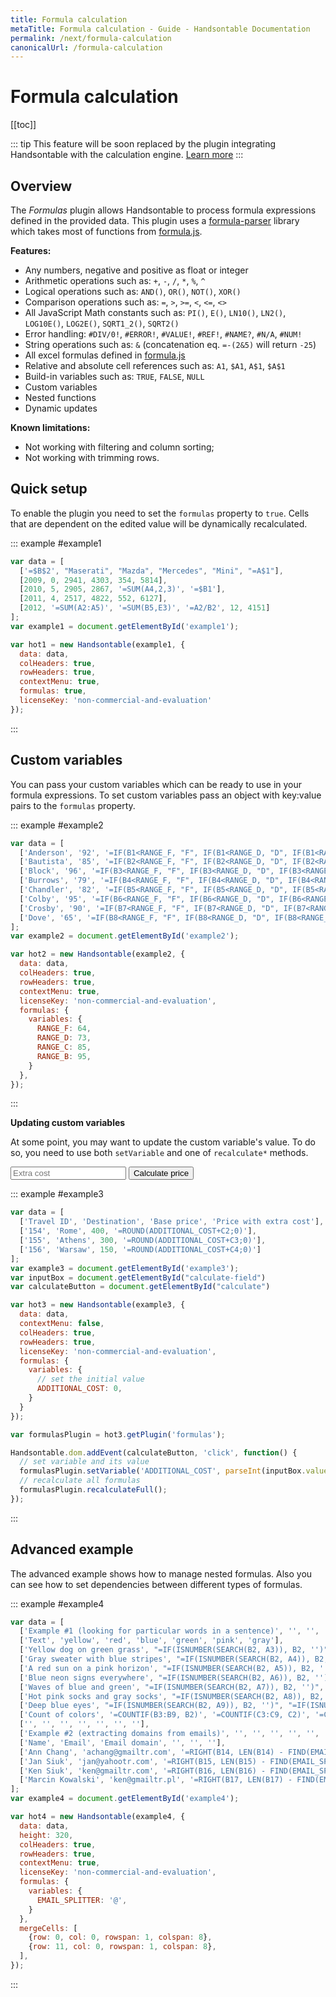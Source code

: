 ```yaml
---
title: Formula calculation
metaTitle: Formula calculation - Guide - Handsontable Documentation
permalink: /next/formula-calculation
canonicalUrl: /formula-calculation
---
```


# Formula calculation

[[toc]]

::: tip
This feature will be soon replaced by the plugin integrating Handsontable with the calculation engine. [Learn more](../hyperformula-integration) 
:::

## Overview

The _Formulas_ plugin allows Handsontable to process formula expressions defined in the provided data. This plugin uses a [formula-parser](https://github.com/handsontable/formula-parser) library which takes most of functions from [formula.js](https://github.com/handsontable/formula.js).

**Features:**

* Any numbers, negative and positive as float or integer
* Arithmetic operations such as: `+`, `-`, `/`, `*`, `%`, `^`
* Logical operations such as: `AND()`, `OR()`, `NOT()`, `XOR()`
* Comparison operations such as: `=`, `>`, `>=`, `<`, `<=`, `<>`
* All JavaScript Math constants such as: `PI()`, `E()`, `LN10()`, `LN2()`, `LOG10E()`, `LOG2E()`, `SQRT1_2()`, `SQRT2()`
* Error handling: `#DIV/0!`, `#ERROR!`, `#VALUE!`, `#REF!`, `#NAME?`, `#N/A`, `#NUM!`
* String operations such as: `&` (concatenation eq. `=-(2&5)` will return `-25`)
* All excel formulas defined in [formula.js](https://github.com/handsontable/formula.js)
* Relative and absolute cell references such as: `A1`, `$A1`, `A$1`, `$A$1`
* Build-in variables such as: `TRUE`, `FALSE`, `NULL`
* Custom variables
* Nested functions
* Dynamic updates

**Known limitations:**

* Not working with filtering and column sorting;
* Not working with trimming rows.

## Quick setup

To enable the plugin you need to set the `formulas` property to `true`. Cells that are dependent on the edited value will be dynamically recalculated.

::: example #example1
```js
var data = [
  ['=$B$2', "Maserati", "Mazda", "Mercedes", "Mini", "=A$1"],
  [2009, 0, 2941, 4303, 354, 5814],
  [2010, 5, 2905, 2867, '=SUM(A4,2,3)', '=$B1'],
  [2011, 4, 2517, 4822, 552, 6127],
  [2012, '=SUM(A2:A5)', '=SUM(B5,E3)', '=A2/B2', 12, 4151]
];
var example1 = document.getElementById('example1');

var hot1 = new Handsontable(example1, {
  data: data,
  colHeaders: true,
  rowHeaders: true,
  contextMenu: true,
  formulas: true,
  licenseKey: 'non-commercial-and-evaluation'
});
```
:::

## Custom variables

You can pass your custom variables which can be ready to use in your formula expressions. To set custom variables pass an object with key:value pairs to the `formulas` property.

::: example #example2
```js
var data = [
  ['Anderson', '92', '=IF(B1<RANGE_F, "F", IF(B1<RANGE_D, "D", IF(B1<RANGE_C, "C", IF(B1<RANGE_B, "B", "A"))))', '', '', '0-63', 'F'],
  ['Bautista', '85', '=IF(B2<RANGE_F, "F", IF(B2<RANGE_D, "D", IF(B2<RANGE_C, "C", IF(B2<RANGE_B, "B", "A"))))', '', '', '64-72', 'D'],
  ['Block', '96', '=IF(B3<RANGE_F, "F", IF(B3<RANGE_D, "D", IF(B3<RANGE_C, "C", IF(B3<RANGE_B, "B", "A"))))', '', '', '73-84', 'C'],
  ['Burrows', '79', '=IF(B4<RANGE_F, "F", IF(B4<RANGE_D, "D", IF(B4<RANGE_C, "C", IF(B4<RANGE_B, "B", "A"))))', '', '', '85-94', 'B'],
  ['Chandler', '82', '=IF(B5<RANGE_F, "F", IF(B5<RANGE_D, "D", IF(B5<RANGE_C, "C", IF(B5<RANGE_B, "B", "A"))))', '', '', '95-100', 'A'],
  ['Colby', '95', '=IF(B6<RANGE_F, "F", IF(B6<RANGE_D, "D", IF(B6<RANGE_C, "C", IF(B6<RANGE_B, "B", "A"))))', '', '', '', ''],
  ['Crosby', '90', '=IF(B7<RANGE_F, "F", IF(B7<RANGE_D, "D", IF(B7<RANGE_C, "C", IF(B7<RANGE_B, "B", "A"))))', '', '', '', ''],
  ['Dove', '65', '=IF(B8<RANGE_F, "F", IF(B8<RANGE_D, "D", IF(B8<RANGE_C, "C", IF(B8<RANGE_B, "B", "A"))))', '', '', '', ''],
];
var example2 = document.getElementById('example2');

var hot2 = new Handsontable(example2, {
  data: data,
  colHeaders: true,
  rowHeaders: true,
  contextMenu: true,
  licenseKey: 'non-commercial-and-evaluation',
  formulas: {
    variables: {
      RANGE_F: 64,
      RANGE_D: 73,
      RANGE_C: 85,
      RANGE_B: 95,
    }
  },
});
```
:::

**Updating custom variables**

At some point, you may want to update the custom variable's value. To do so, you need to use both `setVariable` and one of `recalculate*` methods.

<input id="calculate-field" name="calculate-field" title="Extra cost" type="number" placeholder="Extra cost"/>
<button id="calculate" className="intext-btn">Calculate price</button>

::: example #example3
```js
var data = [
  ['Travel ID', 'Destination', 'Base price', 'Price with extra cost'],
  ['154', 'Rome', 400, '=ROUND(ADDITIONAL_COST+C2;0)'],
  ['155', 'Athens', 300, '=ROUND(ADDITIONAL_COST+C3;0)'],
  ['156', 'Warsaw', 150, '=ROUND(ADDITIONAL_COST+C4;0)']
];
var example3 = document.getElementById('example3');
var inputBox = document.getElementById("calculate-field")
var calculateButton = document.getElementById("calculate")

var hot3 = new Handsontable(example3, {
  data: data,
  contextMenu: false,
  colHeaders: true,
  rowHeaders: true,
  licenseKey: 'non-commercial-and-evaluation',
  formulas: {
    variables: {
      // set the initial value
      ADDITIONAL_COST: 0,
    }
  }
});

var formulasPlugin = hot3.getPlugin('formulas');

Handsontable.dom.addEvent(calculateButton, 'click', function() {
  // set variable and its value
  formulasPlugin.setVariable('ADDITIONAL_COST', parseInt(inputBox.value));
  // recalculate all formulas
  formulasPlugin.recalculateFull();
});
```
:::

## Advanced example

The advanced example shows how to manage nested formulas. Also you can see how to set dependencies between different types of formulas.

::: example #example4
```js
var data = [
  ['Example #1 (looking for particular words in a sentence)', '', '', '', '', '', '', ''],
  ['Text', 'yellow', 'red', 'blue', 'green', 'pink', 'gray'],
  ['Yellow dog on green grass', "=IF(ISNUMBER(SEARCH(B2, A3)), B2, '')", "=IF(ISNUMBER(SEARCH(C2, A3)), C2, '')", "=IF(ISNUMBER(SEARCH(D2, A3)), D2, '')", "=IF(ISNUMBER(SEARCH(E2, A3)), E2, '')", "=IF(ISNUMBER(SEARCH(F2, A3)), F2, '')", "=IF(ISNUMBER(SEARCH(G2, A3)), G2, '')"],
  ['Gray sweater with blue stripes', "=IF(ISNUMBER(SEARCH(B2, A4)), B2, '')", "=IF(ISNUMBER(SEARCH(C2, A4)), C2, '')", "=IF(ISNUMBER(SEARCH(D2, A4)), D2, '')", "=IF(ISNUMBER(SEARCH(E2, A4)), E2, '')", "=IF(ISNUMBER(SEARCH(F2, A4)), F2, '')", "=IF(ISNUMBER(SEARCH(G2, A4)), G2, '')"],
  ['A red sun on a pink horizon', "=IF(ISNUMBER(SEARCH(B2, A5)), B2, '')", "=IF(ISNUMBER(SEARCH(C2, A5)), C2, '')", "=IF(ISNUMBER(SEARCH(D2, A5)), D2, '')", "=IF(ISNUMBER(SEARCH(E2, A5)), E2, '')", "=IF(ISNUMBER(SEARCH(F2, A5)), F2, '')", "=IF(ISNUMBER(SEARCH(G2, A5)), G2, '')"],
  ['Blue neon signs everywhere', "=IF(ISNUMBER(SEARCH(B2, A6)), B2, '')", "=IF(ISNUMBER(SEARCH(C2, A6)), C2, '')", "=IF(ISNUMBER(SEARCH(D2, A6)), D2, '')", "=IF(ISNUMBER(SEARCH(E2, A6)), E2, '')", "=IF(ISNUMBER(SEARCH(F2, A6)), F2, '')", "=IF(ISNUMBER(SEARCH(G2, A6)), G2, '')"],
  ['Waves of blue and green', "=IF(ISNUMBER(SEARCH(B2, A7)), B2, '')", "=IF(ISNUMBER(SEARCH(C2, A7)), C2, '')", "=IF(ISNUMBER(SEARCH(D2, A7)), D2, '')", "=IF(ISNUMBER(SEARCH(E2, A7)), E2, '')", "=IF(ISNUMBER(SEARCH(F2, A7)), F2, '')", "=IF(ISNUMBER(SEARCH(G2, A7)), G2, '')"],
  ['Hot pink socks and gray socks', "=IF(ISNUMBER(SEARCH(B2, A8)), B2, '')", "=IF(ISNUMBER(SEARCH(C2, A8)), C2, '')", "=IF(ISNUMBER(SEARCH(D2, A8)), D2, '')", "=IF(ISNUMBER(SEARCH(E2, A8)), E2, '')", "=IF(ISNUMBER(SEARCH(F2, A8)), F2, '')", "=IF(ISNUMBER(SEARCH(G2, A8)), G2, '')"],
  ['Deep blue eyes', "=IF(ISNUMBER(SEARCH(B2, A9)), B2, '')", "=IF(ISNUMBER(SEARCH(C2, A9)), C2, '')", "=IF(ISNUMBER(SEARCH(D2, A9)), D2, '')", "=IF(ISNUMBER(SEARCH(E2, A9)), E2, '')", "=IF(ISNUMBER(SEARCH(F2, A9)), F2, '')", "=IF(ISNUMBER(SEARCH(G2, A9)), G2, '')"],
  ['Count of colors', '=COUNTIF(B3:B9, B2)', '=COUNTIF(C3:C9, C2)', '=COUNTIF(D3:D9, D2)', '=COUNTIF(E3:E9, E2)', '=COUNTIF(F3:F9, F2)', '=COUNTIF(G3:G9, G2)', '="SUM: "&SUM(B10:G10)'],
  ['', '', '', '', '', '', ''],
  ['Example #2 (extracting domains from emails)', '', '', '', '', '', ''],
  ['Name', 'Email', 'Email domain', '', '', ''],
  ['Ann Chang', 'achang@gmailtr.com', '=RIGHT(B14, LEN(B14) - FIND(EMAIL_SPLITTER, B14))', '', '', '', ''],
  ['Jan Siuk', 'jan@yahootr.com', '=RIGHT(B15, LEN(B15) - FIND(EMAIL_SPLITTER, B15))', '', '', '', ''],
  ['Ken Siuk', 'ken@gmailtr.com', '=RIGHT(B16, LEN(B16) - FIND(EMAIL_SPLITTER, B16))', '', '', '', ''],
  ['Marcin Kowalski', 'ken@gmailtr.pl', '=RIGHT(B17, LEN(B17) - FIND(EMAIL_SPLITTER, B17))', '', '', '', ''],
];
var example4 = document.getElementById('example4');

var hot4 = new Handsontable(example4, {
  data: data,
  height: 320,
  colHeaders: true,
  rowHeaders: true,
  contextMenu: true,
  licenseKey: 'non-commercial-and-evaluation',
  formulas: {
    variables: {
      EMAIL_SPLITTER: '@',
    }
  },
  mergeCells: [
    {row: 0, col: 0, rowspan: 1, colspan: 8},
    {row: 11, col: 0, rowspan: 1, colspan: 8},
  ],
});
```
:::
